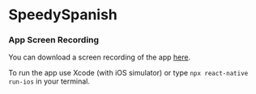 # SpeedySpanish

### App Screen Recording

You can download a screen recording of the app [here](https://github.com/annamgithub/spanish-app/blob/main/spanish-screen-recording.mov).

To run the app use Xcode (with iOS simulator) or type `npx react-native run-ios` in your terminal.
